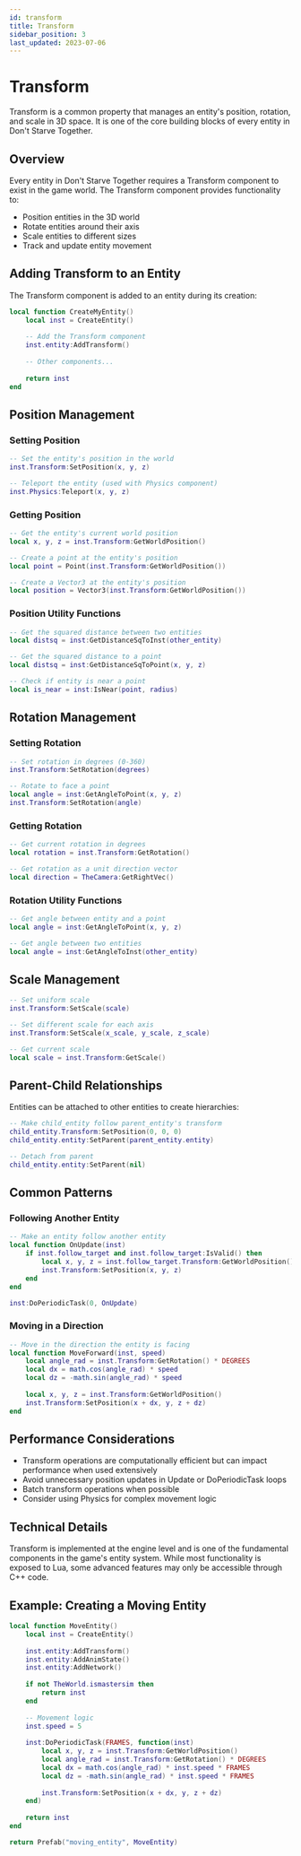 ```yaml
---
id: transform
title: Transform
sidebar_position: 3
last_updated: 2023-07-06
---
```


# Transform

Transform is a common property that manages an entity's position, rotation, and scale in 3D space. It is one of the core building blocks of every entity in Don't Starve Together.

## Overview

Every entity in Don't Starve Together requires a Transform component to exist in the game world. The Transform component provides functionality to:

- Position entities in the 3D world
- Rotate entities around their axis
- Scale entities to different sizes
- Track and update entity movement

## Adding Transform to an Entity

The Transform component is added to an entity during its creation:

```lua
local function CreateMyEntity()
    local inst = CreateEntity()
    
    -- Add the Transform component
    inst.entity:AddTransform()
    
    -- Other components...
    
    return inst
end
```

## Position Management

### Setting Position

```lua
-- Set the entity's position in the world
inst.Transform:SetPosition(x, y, z)

-- Teleport the entity (used with Physics component)
inst.Physics:Teleport(x, y, z)
```

### Getting Position

```lua
-- Get the entity's current world position
local x, y, z = inst.Transform:GetWorldPosition()

-- Create a point at the entity's position
local point = Point(inst.Transform:GetWorldPosition())

-- Create a Vector3 at the entity's position
local position = Vector3(inst.Transform:GetWorldPosition())
```

### Position Utility Functions

```lua
-- Get the squared distance between two entities
local distsq = inst:GetDistanceSqToInst(other_entity)

-- Get the squared distance to a point
local distsq = inst:GetDistanceSqToPoint(x, y, z)

-- Check if entity is near a point
local is_near = inst:IsNear(point, radius)
```

## Rotation Management

### Setting Rotation

```lua
-- Set rotation in degrees (0-360)
inst.Transform:SetRotation(degrees)

-- Rotate to face a point
local angle = inst:GetAngleToPoint(x, y, z)
inst.Transform:SetRotation(angle)
```

### Getting Rotation

```lua
-- Get current rotation in degrees
local rotation = inst.Transform:GetRotation()

-- Get rotation as a unit direction vector
local direction = TheCamera:GetRightVec()
```

### Rotation Utility Functions

```lua
-- Get angle between entity and a point
local angle = inst:GetAngleToPoint(x, y, z)

-- Get angle between two entities
local angle = inst:GetAngleToInst(other_entity)
```

## Scale Management

```lua
-- Set uniform scale
inst.Transform:SetScale(scale)

-- Set different scale for each axis
inst.Transform:SetScale(x_scale, y_scale, z_scale)

-- Get current scale
local scale = inst.Transform:GetScale()
```

## Parent-Child Relationships

Entities can be attached to other entities to create hierarchies:

```lua
-- Make child_entity follow parent_entity's transform
child_entity.Transform:SetPosition(0, 0, 0)
child_entity.entity:SetParent(parent_entity.entity)

-- Detach from parent
child_entity.entity:SetParent(nil)
```

## Common Patterns

### Following Another Entity

```lua
-- Make an entity follow another entity
local function OnUpdate(inst)
    if inst.follow_target and inst.follow_target:IsValid() then
        local x, y, z = inst.follow_target.Transform:GetWorldPosition()
        inst.Transform:SetPosition(x, y, z)
    end
end

inst:DoPeriodicTask(0, OnUpdate)
```

### Moving in a Direction

```lua
-- Move in the direction the entity is facing
local function MoveForward(inst, speed)
    local angle_rad = inst.Transform:GetRotation() * DEGREES
    local dx = math.cos(angle_rad) * speed
    local dz = -math.sin(angle_rad) * speed
    
    local x, y, z = inst.Transform:GetWorldPosition()
    inst.Transform:SetPosition(x + dx, y, z + dz)
end
```

## Performance Considerations

- Transform operations are computationally efficient but can impact performance when used extensively
- Avoid unnecessary position updates in Update or DoPeriodicTask loops
- Batch transform operations when possible
- Consider using Physics for complex movement logic

## Technical Details

Transform is implemented at the engine level and is one of the fundamental components in the game's entity system. While most functionality is exposed to Lua, some advanced features may only be accessible through C++ code.

## Example: Creating a Moving Entity

```lua
local function MoveEntity()
    local inst = CreateEntity()
    
    inst.entity:AddTransform()
    inst.entity:AddAnimState()
    inst.entity:AddNetwork()
    
    if not TheWorld.ismastersim then
        return inst
    end
    
    -- Movement logic
    inst.speed = 5
    
    inst:DoPeriodicTask(FRAMES, function(inst)
        local x, y, z = inst.Transform:GetWorldPosition()
        local angle_rad = inst.Transform:GetRotation() * DEGREES
        local dx = math.cos(angle_rad) * inst.speed * FRAMES
        local dz = -math.sin(angle_rad) * inst.speed * FRAMES
        
        inst.Transform:SetPosition(x + dx, y, z + dz)
    end)
    
    return inst
end

return Prefab("moving_entity", MoveEntity)
``` 
